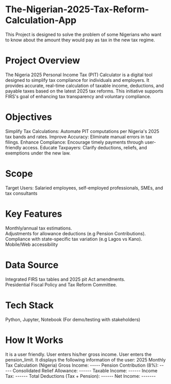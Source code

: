 # The-Nigerian-2025-Tax-Reform-Calculation-App
This Project is designed to solve the problem of some Nigerians who want to know about the amount they would pay as tax in the new tax regime.
# Project Overview
The Nigeria 2025 Personal Income Tax (PIT) Calculator is a digital tool designed to simplify tax compliance for individuals and employers. It provides accurate, real-time calculation of taxable income, deductions, and payable taxes based on the latest 2025 tax reforms. This initiative supports FIRS's goal of enhancing tax transparency and voluntary compliance.
# Objectives
Simplify Tax Calculations: Automate PIT computations per Nigeria's 2025 tax bands and rates.
Improve Accuracy: Eliminate manual errors in tax filings.
Enhance Compliance: Encourage timely payments through user-friendly access.
Educate Taxpayers: Clarify deductions, reliefs, and exemptions under the new law.
# Scope
Target Users: Salaried employees, self-employed professionals, SMEs, and tax consultants
# Key Features
Monthly/annual tax estimations.  
Adjustments for allowance deductions (e.g Pension Contributions).  
Compliance with state-specific tax variation (e.g Lagos vs Kano).  
Mobile/Web accessibility
# Data Source 
Integrated FIRS tax tables and 2025 pit Act amendments.  
Presidential Fiscal Policy and Tax Reform Committee.
# Tech Stack
Python,
Jupyter, Notebook (For demo/testing with stakeholders)
# How It Works
It is a user friendly. 
User enters his/her gross income. 
User enters the pension_limit. 
It displays the following information of the user:
2025 Monthly Tax Calculation (Nigeria)
Gross Income: ----- 
Pension Contribution (8%): ----- 
Consolidated Relief Allowance: ------ 
Taxable Income:  ------ 
Income Tax: ------ 
Total Deductions (Tax + Pension): ------ 
Net Income: -------

